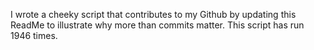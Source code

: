I wrote a cheeky script that contributes to my Github by updating this ReadMe to illustrate why more than commits matter. This script has run 1946 times.